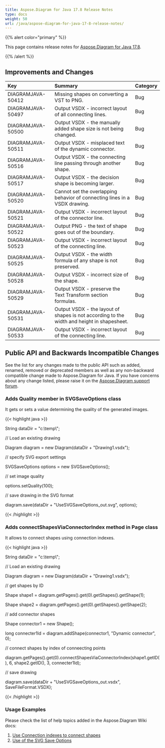 ```yaml
---
title: Aspose.Diagram for Java 17.8 Release Notes
type: docs
weight: 50
url: /java/aspose-diagram-for-java-17-8-release-notes/
---
```


{{% alert color="primary" %}} 

This page contains release notes for [Aspose.Diagram for Java 17.8](https://repository.aspose.com/repo/com/aspose/aspose-diagram/17.8/).

{{% /alert %}} 
## **Improvements and Changes**

|**Key**|**Summary**|**Category**|
| :- | :- | :- |
|DIAGRAMJAVA-50412|Missing shapes on converting a VST to PNG.|Bug|
|DIAGRAMJAVA-50497|Output VSDX - incorrect layout of all connecting lines.|Bug|
|DIAGRAMJAVA-50500|Output VSDX - the manually added shape size is not being changed.|Bug|
|DIAGRAMJAVA-50511|Output VSDX - misplaced text of the dynamic connector.|Bug|
|DIAGRAMJAVA-50516|Output VSDX - the connecting line passing through another shape.|Bug |
|DIAGRAMJAVA-50517|Output VSDX - the decision shape is becoming larger.|Bug|
|DIAGRAMJAVA-50520|Cannot set the overlapping behavior of connecting lines in a VSDX drawing.|Bug|
|DIAGRAMJAVA-50521|Output VSDX - incorrect layout of the connector line.|Bug|
|DIAGRAMJAVA-50522|Output PNG - the text of shape goes out of the boundary.|Bug|
|DIAGRAMJAVA-50523|Output VSDX - incorrect layout of the connecting line.|Bug|
|DIAGRAMJAVA-50525|Output VSDX - the width formula of any shape is not preserved.|Bug|
|DIAGRAMJAVA-50528|Output VSDX - incorrect size of the shape.|Bug|
|DIAGRAMJAVA-50529|Output VSDX - preserve the Text Transform section formulas.|Bug|
|DIAGRAMJAVA-50531|Output VSDX - the layout of shapes is not according to the width and height in shapesheet.|Bug|
|DIAGRAMJAVA-50533|Output VSDX - incorrect layout of the connecting line.|Bug|
## **Public API and Backwards Incompatible Changes**
See the list for any changes made to the public API such as added, renamed, removed or deprecated members as well as any non-backward compatible change made to Aspose.Diagram for Java. If you have concerns about any change listed, please raise it on the [Aspose.Diagram support forum](https://forum.aspose.com/c/diagram/17).
### **Adds Quality member in SVGSaveOptions class**
It gets or sets a value determining the quality of the generated images.

{{< highlight java >}}

 String dataDir = "c:\\temp\\";

// Load an existing drawing

Diagram diagram = new Diagram(dataDir + "Drawing1.vsdx");

// specify SVG export settings

SVGSaveOptions options = new SVGSaveOptions();

// set image quality

options.setQuality(100);

// save drawing in the SVG format

diagram.save(dataDir + "UseSVGSaveOptions_out.svg", options);

{{< /highlight >}}
### **Adds connectShapesViaConnectorIndex method in Page class**
It allows to connect shapes using connection indexes.

{{< highlight java >}}

 String dataDir = "c:\\temp\\";

// Load an existing drawing

Diagram diagram = new Diagram(dataDir + "Drawing1.vsdx");

// get shapes by ID

Shape shape1 = diagram.getPages().get(0).getShapes().getShape(1);

Shape shape2 = diagram.getPages().get(0).getShapes().getShape(2);

// add connector shapes

Shape connector1 = new Shape();

long connecter1Id = diagram.addShape(connector1, "Dynamic connector", 0);

// connect shapes by index of conneecting points

diagram.getPages().get(0).connectShapesViaConnectorIndex(shape1.getID(), 6, shape2.getID(), 3, connecter1Id);

// save drawing

diagram.save(dataDir + "UseSVGSaveOptions_out.vsdx", SaveFileFormat.VSDX);

{{< /highlight >}}
### **Usage Examples**
Please check the list of help topics added in the Aspose.Diagram Wiki docs: 

1. [Use Connection indexes to connect shapes](/diagram/java/working-with-visio-shape-data-html/#workingwithvisioshapedata-useconnectionindexestoconnectshapes)
1. [Use of the SVG Save Options](/diagram/java/save-a-visio-drawing-to-pdf-2c-html-and-other-formats-html/#saveavisiodrawingtopdf-htmlandotherformats-useofthesvgsaveoptions)
